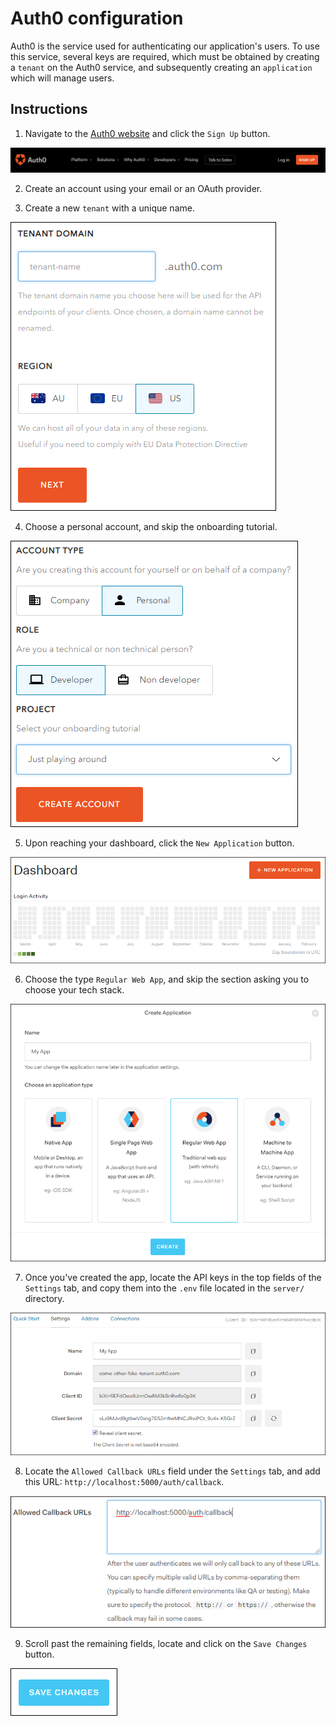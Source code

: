 # Auth0 configuration

Auth0 is the service used for authenticating our application's users. To use this service, several keys are required, which must be obtained by creating a `tenant` on the Auth0 service, and subsequently creating an `application` which will manage users.

## Instructions

1. Navigate to the [Auth0 website](https://auth0.com) and click the `Sign Up` button.

![signup](./signup.png)

2. Create an account using your email or an OAuth provider.

3. Create a new `tenant` with a unique name.

![tenant](./tenant.png)

4. Choose a personal account, and skip the onboarding tutorial.

![account-type](./account-type.png)

5. Upon reaching your dashboard, click the `New Application` button.

![new-app](./new-app.png)

6. Choose the type `Regular Web App`, and skip the section asking you to choose your tech stack.

![app-type](./app-type.png)

7. Once you've created the app, locate the API keys in the top fields of the `Settings` tab, and copy them into the `.env` file located in the `server/` directory.

![app-keys](./app-keys.png)

8. Locate the `Allowed Callback URLs` field under the `Settings` tab, and add this URL: `http://localhost:5000/auth/callback`.

![callback](./callback.png)

9. Scroll past the remaining fields, locate and click on the `Save Changes` button.

![save](./save.png)
